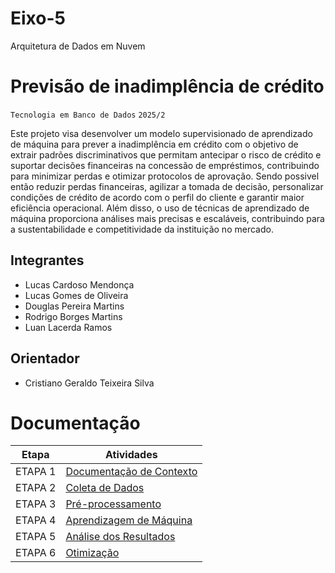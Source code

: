 # Eixo-5
Arquitetura de Dados em Nuvem

# Previsão de inadimplência de crédito

`Tecnologia em Banco de Dados`
`2025/2`

Este projeto visa desenvolver um modelo supervisionado de aprendizado de máquina para prever a inadimplência em crédito com o objetivo de extrair padrões discriminativos que permitam antecipar o risco de crédito e suportar decisões financeiras na concessão de empréstimos, contribuindo para minimizar perdas e otimizar protocolos de aprovação. Sendo possivel então reduzir perdas financeiras, agilizar a tomada de decisão, personalizar condições de crédito de acordo com o perfil do cliente e garantir maior eficiência operacional. Além disso, o uso de técnicas de aprendizado de máquina proporciona análises mais precisas e escaláveis, contribuindo para a sustentabilidade e competitividade da instituição no mercado.

## Integrantes
* Lucas Cardoso Mendonça
* Lucas Gomes de Oliveira  
* Douglas Pereira Martins
* Rodrigo Borges Martins
* Luan Lacerda Ramos


## Orientador
* Cristiano Geraldo Teixeira Silva 

# Documentação

| Etapa         | Atividades |
|  :----:   | ----------- |
| ETAPA 1        |[Documentação de Contexto](projeto/inicio_do_projeto.md) |
| ETAPA 2        |[Coleta de Dados](projeto/coleta_dados.md) |
| ETAPA 3        |[Pré-processamento](projeto/pre_processamento.md) |
| ETAPA 4        |[Aprendizagem de Máquina](projeto/aprendizado_maquina_rev.md)|
| ETAPA 5        |[Análise dos Resultados](projeto/analise_resultados.md) |
| ETAPA 6        |[Otimização](projeto/Otimizacao.md) |
